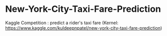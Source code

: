 # New-York-City-Taxi-Fare-Prediction
Kaggle Competition : predict a rider's taxi fare (Kernel: https://www.kaggle.com/kuldeepnpatel/new-york-city-taxi-fare-prediction)
